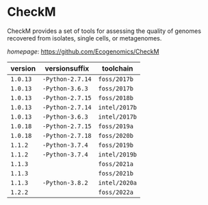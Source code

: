 # CheckM

CheckM provides a set of tools for assessing the quality of genomes recovered from isolates,  single cells, or metagenomes.

*homepage*: <https://github.com/Ecogenomics/CheckM>

version | versionsuffix | toolchain
--------|---------------|----------
``1.0.13`` | ``-Python-2.7.14`` | ``foss/2017b``
``1.0.13`` | ``-Python-3.6.3`` | ``foss/2017b``
``1.0.13`` | ``-Python-2.7.15`` | ``foss/2018b``
``1.0.13`` | ``-Python-2.7.14`` | ``intel/2017b``
``1.0.13`` | ``-Python-3.6.3`` | ``intel/2017b``
``1.0.18`` | ``-Python-2.7.15`` | ``foss/2019a``
``1.0.18`` | ``-Python-2.7.18`` | ``foss/2020b``
``1.1.2`` | ``-Python-3.7.4`` | ``foss/2019b``
``1.1.2`` | ``-Python-3.7.4`` | ``intel/2019b``
``1.1.3`` |  | ``foss/2021a``
``1.1.3`` |  | ``foss/2021b``
``1.1.3`` | ``-Python-3.8.2`` | ``intel/2020a``
``1.2.2`` |  | ``foss/2022a``
